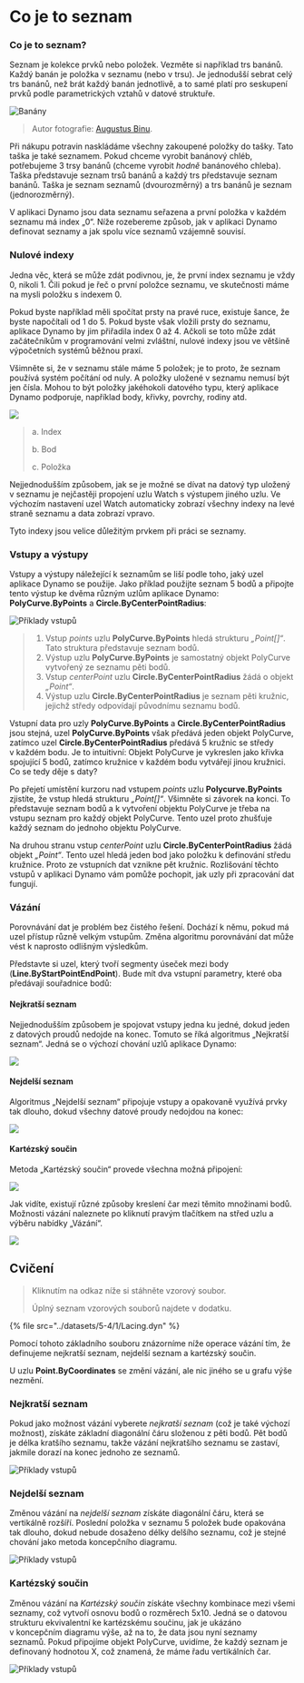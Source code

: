 # Co je to seznam

### Co je to seznam?

Seznam je kolekce prvků nebo položek. Vezměte si například trs banánů. Každý banán je položka v seznamu (nebo v trsu). Je jednodušší sebrat celý trs banánů, než brát každý banán jednotlivě, a to samé platí pro seskupení prvků podle parametrických vztahů v datové struktuře.

![Banány](../images/5-4/1/Bananas\_white\_background\_DS.jpg)

> Autor fotografie: [Augustus Binu](https://commons.wikimedia.org/wiki/File:Bananas\_white\_background\_DS.jpg?fastcci\_from=11404890\&c1=11404890\&d1=15\&s=200\&a=list).

Při nákupu potravin naskládáme všechny zakoupené položky do tašky. Tato taška je také seznamem. Pokud chceme vyrobit banánový chléb, potřebujeme 3 trsy banánů (chceme vyrobit _hodně_ banánového chleba). Taška představuje seznam trsů banánů a každý trs představuje seznam banánů. Taška je seznam seznamů (dvourozměrný) a trs banánů je seznam (jednorozměrný).

V aplikaci Dynamo jsou data seznamu seřazena a první položka v každém seznamu má index „0“. Níže rozebereme způsob, jak v aplikaci Dynamo definovat seznamy a jak spolu více seznamů vzájemně souvisí.

### Nulové indexy

Jedna věc, která se může zdát podivnou, je, že první index seznamu je vždy 0, nikoli 1. Čili pokud je řeč o první položce seznamu, ve skutečnosti máme na mysli položku s indexem 0.

Pokud byste například měli spočítat prsty na pravé ruce, existuje šance, že byste napočítali od 1 do 5. Pokud byste však vložili prsty do seznamu, aplikace Dynamo by jim přiřadila index 0 až 4. Ačkoli se toto může zdát začátečníkům v programování velmi zvláštní, nulové indexy jsou ve většině výpočetních systémů běžnou praxí.

Všimněte si, že v seznamu stále máme 5 položek; je to proto, že seznam používá systém počítání od nuly. A položky uložené v seznamu nemusí být jen čísla. Mohou to být položky jakéhokoli datového typu, který aplikace Dynamo podporuje, například body, křivky, povrchy, rodiny atd.

![](../images/5-4/1/what'salist-zerobasedindices.jpg)

> a. Index
>
> b. Bod
>
> c. Položka

Nejjednodušším způsobem, jak se je možné se dívat na datový typ uložený v seznamu je nejčastěji propojení uzlu Watch s výstupem jiného uzlu. Ve výchozím nastavení uzel Watch automaticky zobrazí všechny indexy na levé straně seznamu a data zobrazí vpravo.

Tyto indexy jsou velice důležitým prvkem při práci se seznamy.

### Vstupy a výstupy

Vstupy a výstupy náležející k seznamům se liší podle toho, jaký uzel aplikace Dynamo se použije. Jako příklad použijte seznam 5 bodů a připojte tento výstup ke dvěma různým uzlům aplikace Dynamo: **PolyCurve.ByPoints** a **Circle.ByCenterPointRadius**:

![Příklady vstupů](../images/5-4/1/what'salist-inputsandoutputs.jpg)

> 1. Vstup _points_ uzlu **PolyCurve.ByPoints** hledá strukturu _„Point[]“_. Tato struktura představuje seznam bodů.
> 2. Výstup uzlu **PolyCurve.ByPoints** je samostatný objekt PolyCurve vytvořený ze seznamu pěti bodů.
> 3. Vstup _centerPoint_ uzlu **Circle.ByCenterPointRadius** žádá o objekt _„Point“_.
> 4. Výstup uzlu **Circle.ByCenterPointRadius** je seznam pěti kružnic, jejichž středy odpovídají původnímu seznamu bodů.

Vstupní data pro uzly **PolyCurve.ByPoints** a **Circle.ByCenterPointRadius** jsou stejná, uzel **PolyCurve.ByPoints** však předává jeden objekt PolyCurve, zatímco uzel **Circle.ByCenterPointRadius** předává 5 kružnic se středy v každém bodu. Je to intuitivní: Objekt PolyCurve je vykreslen jako křivka spojující 5 bodů, zatímco kružnice v každém bodu vytvářejí jinou kružnici. Co se tedy děje s daty?

Po přejetí umístění kurzoru nad vstupem _points_ uzlu **Polycurve.ByPoints** zjistíte, že vstup hledá strukturu _„Point[]“_. Všimněte si závorek na konci. To představuje seznam bodů a k vytvoření objektu PolyCurve je třeba na vstupu seznam pro každý objekt PolyCurve. Tento uzel proto zhušťuje každý seznam do jednoho objektu PolyCurve.

Na druhou stranu vstup _centerPoint_ uzlu **Circle.ByCenterPointRadius** žádá objekt _„Point“_. Tento uzel hledá jeden bod jako položku k definování středu kružnice. Proto ze vstupních dat vznikne pět kružnic. Rozlišování těchto vstupů v aplikaci Dynamo vám pomůže pochopit, jak uzly při zpracování dat fungují.

### Vázání

Porovnávání dat je problém bez čistého řešení. Dochází k němu, pokud má uzel přístup různě velkým vstupům. Změna algoritmu porovnávání dat může vést k naprosto odlišným výsledkům.

Představte si uzel, který tvoří segmenty úseček mezi body (**Line.ByStartPointEndPoint**). Bude mít dva vstupní parametry, které oba předávají souřadnice bodů:

#### Nejkratší seznam

Nejjednodušším způsobem je spojovat vstupy jedna ku jedné, dokud jeden z datových proudů nedojde na konec. Tomuto se říká algoritmus „Nejkratší seznam“. Jedná se o výchozí chování uzlů aplikace Dynamo:

![](../images/5-4/1/what'salist-lacing-shortest.jpg)

#### Nejdelší seznam

Algoritmus „Nejdelší seznam“ připojuje vstupy a opakovaně využívá prvky tak dlouho, dokud všechny datové proudy nedojdou na konec:

![](../images/5-4/1/what'salist-lacing-longest.jpg)

#### Kartézský součin

Metoda „Kartézský součin“ provede všechna možná připojení:

![](../images/5-4/1/what'salist-lacing-cross.jpg)

Jak vidíte, existují různé způsoby kreslení čar mezi těmito množinami bodů. Možnosti vázání naleznete po kliknutí pravým tlačítkem na střed uzlu a výběru nabídky „Vázání“.

![](../images/5-4/1/what'salist-rightclicklacingopt.jpg)

## Cvičení

> Kliknutím na odkaz níže si stáhněte vzorový soubor.
>
> Úplný seznam vzorových souborů najdete v dodatku.

{% file src="../datasets/5-4/1/Lacing.dyn" %}

Pomocí tohoto základního souboru znázorníme níže operace vázání tím, že definujeme nejkratší seznam, nejdelší seznam a kartézský součin.

U uzlu **Point.ByCoordinates** se změní vázání, ale nic jiného se u grafu výše nezmění.

### Nejkratší seznam

Pokud jako možnost vázání vyberete _nejkratší seznam_ (což je také výchozí možnost), získáte základní diagonální čáru složenou z pěti bodů. Pět bodů je délka kratšího seznamu, takže vázání nejkratšího seznamu se zastaví, jakmile dorazí na konec jednoho ze seznamů.

![Příklady vstupů](../images/5-4/1/what'salist-lacingexercise01.jpg)

### **Nejdelší seznam**

Změnou vázání na _nejdelší seznam_ získáte diagonální čáru, která se vertikálně rozšíří. Poslední položka v seznamu 5 položek bude opakována tak dlouho, dokud nebude dosaženo délky delšího seznamu, což je stejné chování jako metoda koncepčního diagramu.

![Příklady vstupů](../images/5-4/1/what'salist-lacingexercise02.jpg)

### **Kartézský součin**

Změnou vázání na _Kartézský součin_ získáte všechny kombinace mezi všemi seznamy, což vytvoří osnovu bodů o rozměrech 5x10. Jedná se o datovou strukturu ekvivalentní ke kartézskému součinu, jak je ukázáno v koncepčním diagramu výše, až na to, že data jsou nyní seznamy seznamů. Pokud připojíme objekt PolyCurve, uvidíme, že každý seznam je definovaný hodnotou X, což znamená, že máme řadu vertikálních čar.

![Příklady vstupů](../images/5-4/1/what'salist-lacingexercise03.jpg)

